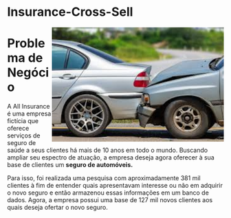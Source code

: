 # Insurance-Cross-Sell

<img src="img/batida.png" width="400px" align='right'>

<p align = 'left'>

# Problema de Negócio

A All Insurance é uma empresa fictícia que oferece serviços de seguro de saúde a seus clientes há mais de 10 anos em todo o mundo. Buscando ampliar seu espectro de atuação, a empresa deseja agora oferecer à sua base de clientes um **seguro de automóveis.** 

Para isso, foi realizada uma pesquisa com aproximadamente 381 mil clientes à fim de entender quais apresentavam interesse ou não em adquirir o novo seguro e então armazenou essas informações em um banco de dados. Agora, a empresa possui uma base de 127 mil novos clientes aos quais deseja ofertar o novo seguro.
